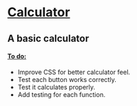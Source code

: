 <h1> <ins> Calculator </ins>  </h1>

<h2> A basic calculator </h2>

<h4><ins>To do:</ins></h4>
<ul> 
<li>Improve CSS for better calculator feel.</li>
  <li>Test each button works correctly.</li>
  <li>Test it calculates properly.</li>
  <li>Add testing for each function.</li>
</ul>
